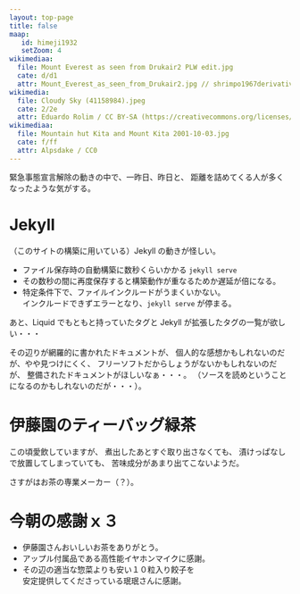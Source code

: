 ```yaml
---
layout: top-page
title: false
maap: 
   id: himeji1932
   setZoom: 4
wikimediaa:
  file: Mount Everest as seen from Drukair2 PLW edit.jpg
  cate: d/d1
  attr: Mount_Everest_as_seen_from_Drukair2.jpg // shrimpo1967derivative work // Papa Lima Whiskey 2 / CC BY-SA (https://creativecommons.org/licenses/by-sa/2.0)
wikimedia:
  file: Cloudy Sky (41158984).jpeg
  cate: 2/2e
  attr: Eduardo Rolim / CC BY-SA (https://creativecommons.org/licenses/by-sa/3.0)
wikimediaa:
  file: Mountain hut Kita and Mount Kita 2001-10-03.jpg
  cate: f/ff
  attr: Alpsdake / CC0
---
```


緊急事態宣言解除の動きの中で、一昨日、昨日と、
距離を詰めてくる人が多くなったような気がする。


# Jekyll

（このサイトの構築に用いている）Jekyll の動きが怪しい。

* ファイル保存時の自動構築に数秒くらいかかる `jekyll serve`
* その数秒の間に再度保存すると構築動作が重なるためか遅延が倍になる。
* 特定条件下で、ファイルインクルードがうまくいかない。  
  インクルードできずエラーとなり、`jekyll serve` が停まる。

あと、Liquid でもともと持っていたタグと
Jekyll が拡張したタグの一覧が欲しい・・・

その辺りが網羅的に書かれたドキュメントが、
個人的な感想かもしれないのだが、やや見つけにくく、
フリーソフトだからしょうがないかもしれないのだが、
整備されたドキュメントがほしいなぁ・・・。
（ソースを読めということになるのかもしれないのだが・・・）。


# 伊藤園のティーバッグ緑茶

この頃愛飲していますが、
煮出したあとすぐ取り出さなくても、
漬けっぱなしで放置してしまっていても、
苦味成分があまり出てこないようだ。

さすがはお茶の専業メーカー（？）。


# 今朝の感謝ｘ３

* 伊藤園さんおいしいお茶をありがとう。
* アップル付属品である高性能イヤホンマイクに感謝。
* その辺の適当な惣菜よりも安い１０粒入り餃子を  
  安定提供してくださっている珉珉さんに感謝。
